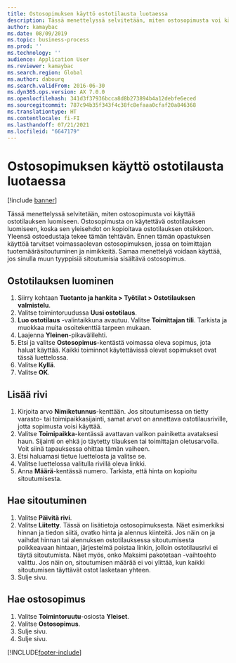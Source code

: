 ```yaml
---
title: Ostosopimuksen käyttö ostotilausta luotaessa
description: Tässä menettelyssä selvitetään, miten ostosopimusta voi käyttää ostotilauksen luomiseen.
author: kamaybac
ms.date: 08/09/2019
ms.topic: business-process
ms.prod: ''
ms.technology: ''
audience: Application User
ms.reviewer: kamaybac
ms.search.region: Global
ms.author: dabourq
ms.search.validFrom: 2016-06-30
ms.dyn365.ops.version: AX 7.0.0
ms.openlocfilehash: 341d3f37936bcca8d8b273894b4a12debfe6eced
ms.sourcegitcommit: 787c94b35f343f4c38fc8efaaa0cfaf20a846368
ms.translationtype: HT
ms.contentlocale: fi-FI
ms.lasthandoff: 07/21/2021
ms.locfileid: "6647179"
---
```

# <a name="apply-a-purchase-agreement-when-creating-a-purchase-order"></a>Ostosopimuksen käyttö ostotilausta luotaessa

[!include [banner](../../includes/banner.md)]

Tässä menettelyssä selvitetään, miten ostosopimusta voi käyttää ostotilauksen luomiseen. Ostosopimusta on käytettävä ostotilauksen luomiseen, koska sen yleisehdot on kopioitava ostotilauksen otsikkoon. Yleensä ostoedustaja tekee tämän tehtävän. Ennen tämän opastuksen käyttöä tarvitset voimassaolevan ostosopimuksen, jossa on toimittajan tuotemääräsitoutuminen ja nimikkeitä. Samaa menettelyä voidaan käyttää, jos sinulla muun tyyppisiä sitoutumisia sisältävä ostosopimus.

## <a name="create-a-purchase-order"></a>Ostotilauksen luominen

1. Siirry kohtaan **Tuotanto ja hankita \> Työtilat \> Ostotilauksen valmistelu**.
1. Valitse toimintoruudussa **Uusi ostotilaus**.
1. **Luo ostotilaus** -valintaikkuna avautuu. Valitse **Toimittajan tili**. Tarkista ja muokkaa muita osoitekenttiä tarpeen mukaan.
1. Laajenna **Yleinen**-pikavälilehti.
1. Etsi ja valitse **Ostosopimus**-kentästä voimassa oleva sopimus, jota haluat käyttää. Kaikki toiminnot käytettävissä olevat sopimukset ovat tässä luettelossa.  
1. Valitse **Kyllä**.
1. Valitse **OK**.

## <a name="add-a-line"></a>Lisää rivi

1. Kirjoita arvo **Nimiketunnus**-kenttään. Jos sitoutumisessa on tietty varasto- tai toimipaikkasijainti, samat arvot on annettava ostotilausriville, jotta sopimusta voisi käyttää.
1. Valitse **Toimipaikka**-kentässä avattavan valikon painiketta avataksesi haun. Sijainti on ehkä jo täytetty tilauksen tai toimittajan oletusarvolla. Voit siinä tapauksessa ohittaa tämän vaiheen.  
1. Etsi haluamasi tietue luettelosta ja valitse se.
1. Valitse luettelossa valitulla rivillä oleva linkki.
1. Anna **Määrä**-kentässä numero. Tarkista, että hinta on kopioitu sitoutumisesta.  

## <a name="look-up-the-commitment"></a>Hae sitoutuminen

1. Valitse **Päivitä rivi**.
1. Valitse **Liitetty**. Tässä on lisätietoja ostosopimuksesta. Näet esimerkiksi hinnan ja tiedon siitä, ovatko hinta ja alennus kiinteitä. Jos näin on ja vaihdat hinnan tai alennuksen ostotilauksessa sitoutumisesta poikkeavaan hintaan, järjestelmä poistaa linkin, jolloin ostotilausrivi ei täytä sitoutumista. Näet myös, onko Maksimi pakotetaan -vaihtoehto valittu. Jos näin on, sitoutumisen määrää ei voi ylittää, kun kaikki sitoutumisen täyttävät ostot lasketaan yhteen.  
1. Sulje sivu.

## <a name="look-up-the-purchase-agreement"></a>Hae ostosopimus

1. Valitse **Toimintoruutu**-osiosta **Yleiset**.
1. Valitse **Ostosopimus**.
1. Sulje sivu.
1. Sulje sivu.



[!INCLUDE[footer-include](../../../includes/footer-banner.md)]